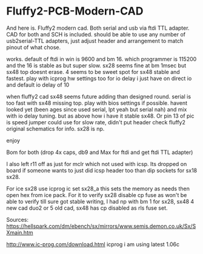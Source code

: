 # Fluffy2-PCB-Modern-CAD

And here is. Fluffy2 modern cad. Both serial and usb via ftdi TTL adapter. CAD for both and SCH is included. should be able to use any number of usb2serial-TTL adapters, just adjust header and arrangement to match pinout of what chose.

works. default of ftdi in win is 9600 and bm 16. which programmer is 115200 and the 16 is stable as but super slow. sx28 seems fine at bm 1msec but sx48 top doesnt erase. 4 seems to be sweet spot for sx48 stable and fastest. play with icprog hw settings too for io delay i just have on direct io and default io delay of 10

when fluffy2 cad sx48 seems future adding than designed round. serial is too fast with sx48 missing top. play with bios settings if possible. havent looked yet (been ages since used serial, lpt yeah but serial nah) and mix with io delay tuning. but as above how i have it stable sx48. Or pin 13 of pic is speed jumper could use for slow rate, didn't put header check fluffy2 original schematics for info. sx28 is np.

enjoy

Bom for both (drop 4x caps, db9 and Max for ftdi and get ftdi TTL adapter)

I also left r11 off as just for mclr which not used with icsp. Its dropped on board if someone wants to just did icsp header too than dip sockets for sx18 sx28.

For ice sx28 use icprog ic set sx28_a this sets the memory as needs then open hex from ice pack. For it to verify sx28 disable cp fuse as won't be able to verify till sure got stable writing, I had np with bm 1 for sx28, sx48 4 new cad duo2 or 5 old cad, sx48 has cp disabled as rls fuse set.

Sources:
https://hellspark.com/dm/ebench/sx/mirrors/www.semis.demon.co.uk/Sx/SXmain.htm

http://www.ic-prog.com/download.html
icprog i am using latest 1.06c
